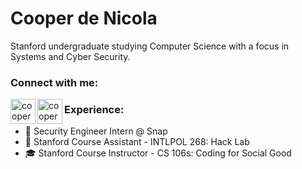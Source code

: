 # Cooper de Nicola
Stanford undergraduate studying Computer Science with a focus in Systems and Cyber Security. 

### Connect with me:
[<img align="left" alt="cooperdenicola | LinkedIn" width="40px" src="https://cdn.jsdelivr.net/npm/simple-icons@v3/icons/linkedin.svg"/>][linkedin]
[<img align="left" alt="cooperdenicola | LinkedIn" width="40px" src="https://cdn.jsdelivr.net/npm/simple-icons@v3/icons/github.svg"/>][github]


### Experience:
- 👻 Security Engineer Intern @ Snap
- 🌲 Stanford Course Assistant - INTLPOL 268: Hack Lab 
- 🎓 Stanford Course Instructor - CS 106s: Coding for Social Good


[github]: https://github.com/cdenicola
[linkedin]: https://www.linkedin.com/in/cooperdenicola/
